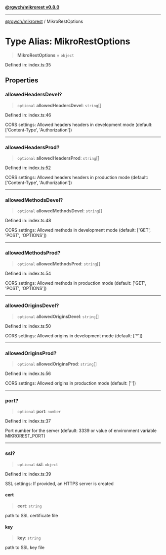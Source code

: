 [**@rgwch/mikrorest v0.8.0**](../README.md)

***

[@rgwch/mikrorest](../globals.md) / MikroRestOptions

# Type Alias: MikroRestOptions

> **MikroRestOptions** = `object`

Defined in: index.ts:35

## Properties

### allowedHeadersDevel?

> `optional` **allowedHeadersDevel**: `string`[]

Defined in: index.ts:46

CORS settings: Allowed headers headers in development mode (default: ['Content-Type', 'Authorization'])

***

### allowedHeadersProd?

> `optional` **allowedHeadersProd**: `string`[]

Defined in: index.ts:52

CORS settings: Allowed headers headers in production mode (default: ['Content-Type', 'Authorization'])

***

### allowedMethodsDevel?

> `optional` **allowedMethodsDevel**: `string`[]

Defined in: index.ts:48

CORS settings: Allowed methods in development mode (default: ['GET', 'POST', 'OPTIONS'])

***

### allowedMethodsProd?

> `optional` **allowedMethodsProd**: `string`[]

Defined in: index.ts:54

CORS settings: Allowed methods in production mode (default: ['GET', 'POST', 'OPTIONS'])

***

### allowedOriginsDevel?

> `optional` **allowedOriginsDevel**: `string`[]

Defined in: index.ts:50

CORS settings: Allowed origins in development mode (default: ['*'])

***

### allowedOriginsProd?

> `optional` **allowedOriginsProd**: `string`[]

Defined in: index.ts:56

CORS settings: Allowed origins in production mode (default: [''])

***

### port?

> `optional` **port**: `number`

Defined in: index.ts:37

Port number for the server (default: 3339 or value of environment variable MIKROREST_PORT)

***

### ssl?

> `optional` **ssl**: `object`

Defined in: index.ts:39

SSL settings: If provided, an HTTPS server is created

#### cert

> **cert**: `string`

path to SSL certificate file

#### key

> **key**: `string`

path to SSL key file
